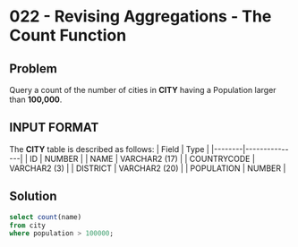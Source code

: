 # 022 - Revising Aggregations - The Count Function
## Problem

Query a count of the number of cities in **CITY** having a Population larger than **100,000**.

## INPUT FORMAT

The **CITY** table is described as follows:
| Field	 | Type          |
|--------|---------------|
| ID	   | NUMBER        |
| NAME	 | VARCHAR2 (17) |
| COUNTRYCODE	 | VARCHAR2 (3)  |
| DISTRICT	 | VARCHAR2 (20)         |
| POPULATION | NUMBER        |

## Solution
```sql
select count(name)
from city
where population > 100000;
```
